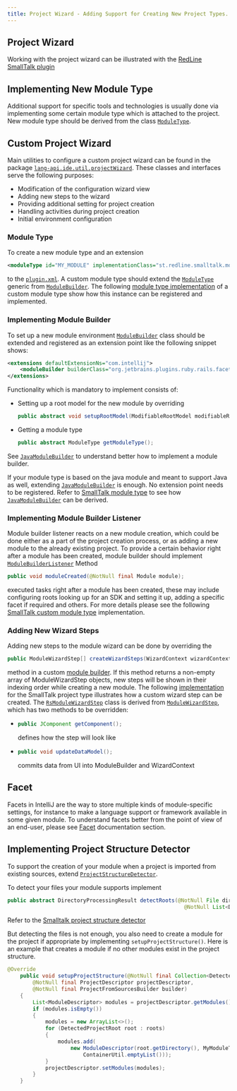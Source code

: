 ```yaml
---
title: Project Wizard - Adding Support for Creating New Project Types.
---
```

<!-- Copyright 2000-2020 JetBrains s.r.o. and other contributors. Use of this source code is governed by the Apache 2.0 license that can be found in the LICENSE file. -->

## Project Wizard

Working with the project wizard can be illustrated with the
[RedLine SmallTalk plugin](https://github.com/bulenkov/RedlineSmalltalk)

## Implementing New Module Type

Additional support for specific tools and technologies is usually done via implementing some certain module type which is attached to the project.
New module type should be derived from the class
[`ModuleType`](upsource:///platform/lang-api/src/com/intellij/openapi/module/ModuleType.java).


## Custom Project Wizard

Main utilities to configure a custom project wizard can be found in the package
[`lang-api.ide.util.projectWizard`](upsource:///platform/lang-api/src/com/intellij/ide/util/projectWizard).
These classes and interfaces serve the following purposes:

* Modification of the configuration wizard view
* Adding new steps to the wizard
* Providing additional setting for project creation
* Handling activities during project creation
* Initial environment configuration

### Module Type

To create a new module type and an extension

```xml
<moduleType id="MY_MODULE" implementationClass="st.redline.smalltalk.module.MyModuleType"/>
```

to the
[`plugin.xml`](https://github.com/bulenkov/RedlineSmalltalk/blob/master/resources/META-INF/plugin.xml).
A custom module type should extend the
[`ModuleType`](upsource:///platform/lang-api/src/com/intellij/openapi/module/ModuleType.java)
generic from
[`ModuleBuilder`](upsource:///platform/lang-api/src/com/intellij/ide/util/projectWizard/ModuleBuilder.java).
The following
[module type implementation](https://github.com/bulenkov/RedlineSmalltalk/blob/master/src/st/redline/smalltalk/module/RsModuleType.java)
of a custom module type show how this instance can be registered and implemented.

### Implementing Module Builder

To set up a new module environment
[`ModuleBuilder`](upsource:///platform/lang-api/src/com/intellij/ide/util/projectWizard/ModuleBuilder.java)
class should be extended and registered as an extension point like the following snippet shows:

```xml
<extensions defaultExtensionNs="com.intellij">
    <moduleBuilder builderClass="org.jetbrains.plugins.ruby.rails.facet.versions.MyModuleBuilder"/>
</extensions>
```

Functionality which is mandatory to implement consists of:

*  Setting up a root model for the new module by overriding

   ```java
   public abstract void setupRootModel(ModifiableRootModel modifiableRootModel) throws ConfigurationException;
   ```

*  Getting a module type

   ```java
   public abstract ModuleType getModuleType();
   ```

See
[`JavaModuleBuilder`](upsource:///java/openapi/src/com/intellij/ide/util/projectWizard/JavaModuleBuilder.java)
to understand better how to implement a module builder.

If your module type is based on the java module and meant to support Java as well, extending
[`JavaModuleBuilder`](upsource:///java/openapi/src/com/intellij/ide/util/projectWizard/JavaModuleBuilder.java)
is enough.
No extension point needs to be registered.
Refer to
[SmallTalk module type](https://github.com/bulenkov/RedlineSmalltalk/blob/master/src/st/redline/smalltalk/module/RsModuleType.java)
to see how
[`JavaModuleBuilder`](upsource:///java/openapi/src/com/intellij/ide/util/projectWizard/JavaModuleBuilder.java)
can be derived.

### Implementing Module Builder Listener

Module builder listener reacts on a new module creation, which could be done either as a part of the project creation process,
or as adding a new module to the already existing project.
To provide a certain behavior right after a module has been created, module builder should implement
[`ModuleBuilderListener`](upsource:///platform/lang-api/src/com/intellij/ide/util/projectWizard/ModuleBuilderListener.java)
Method

```java
public void moduleCreated(@NotNull final Module module);
```

executed tasks right after a module has been created,
these may include configuring roots looking up for an SDK and setting it up, adding a specific facet if required and others.
For more details please see the following
[SmallTalk custom module type](https://github.com/bulenkov/RedlineSmalltalk/blob/master/src/st/redline/smalltalk/module/RsModuleType.java)
implementation.

### Adding New Wizard Steps

Adding new steps to the module wizard can be done by overriding the

```java
public ModuleWizardStep[] createWizardSteps(WizardContext wizardContext, ModulesProvider modulesProvider);
```

method in a custom
[module builder](https://github.com/bulenkov/RedlineSmalltalk/blob/master/src/st/redline/smalltalk/module/RsModuleBuilder.java).
If this method returns a non-empty array of ModuleWizardStep objects, new steps will be shown in their indexing order while creating a new module.
The following
[implementation](https://github.com/bulenkov/RedlineSmalltalk/blob/master/src/st/redline/smalltalk/module/RsModuleWizardStep.java)
for the SmallTalk project type illustrates how a custom wizard step can be created.
The
[`RsModuleWizardStep`](https://github.com/bulenkov/RedlineSmalltalk/blob/master/src/st/redline/smalltalk/module/RsModuleWizardStep.java)
class is derived from
[`ModuleWizardStep`](upsource:///platform/lang-api/src/com/intellij/ide/util/projectWizard/ModuleWizardStep.java),
which has two methods to be overridden:

*  ```java
   public JComponent getComponent();
   ```
   defines how the step will look like
*  ```java
   public void updateDataModel();
   ```
   commits data from UI into ModuleBuilder and WizardContext

## Facet

Facets in IntelliJ are the way to store multiple kinds of module-specific settings, for instance to make a language support or framework available in some given module.
To understand facets better from the point of view of an end-user, please see
[Facet](/reference_guide/project_model/facet.md)
documentation section.


## Implementing Project Structure Detector

To support the creation of your module when a project is imported from existing sources, extend [`ProjectStructureDetector`](upsource:///java/idea-ui/src/com/intellij/ide/util/projectWizard/importSources/ProjectStructureDetector.java).

To detect your files your module supports implement

```java
public abstract DirectoryProcessingResult detectRoots(@NotNull File dir, @NotNull File[] children, @NotNull File base,
                                                        @NotNull List<DetectedProjectRoot> result);
```

Refer to the [Smalltalk project structure detector](https://github.com/bulenkov/RedlineSmalltalk/blob/master/src/st/redline/smalltalk/module/RsProjectStructureDetector.java)

But detecting the files is not enough, you also need to create a module for the project if appropriate by implementing `setupProjectStructure()`. Here is an example that creates a module if no other modules exist in the project structure.

```java
@Override
    public void setupProjectStructure(@NotNull final Collection<DetectedProjectRoot> roots,
        @NotNull final ProjectDescriptor projectDescriptor,
        @NotNull final ProjectFromSourcesBuilder builder)
    {
        List<ModuleDescriptor> modules = projectDescriptor.getModules();
        if (modules.isEmpty())
        {
            modules = new ArrayList<>();
            for (DetectedProjectRoot root : roots)
            {
                modules.add(
                    new ModuleDescriptor(root.getDirectory(), MyModuleType.getInstance(),
                        ContainerUtil.emptyList()));
            }
            projectDescriptor.setModules(modules);
        }
    }
```
